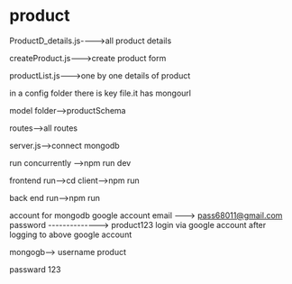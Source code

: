 # product

ProductD_details.js---->all product details 

createProduct.js--->create product form

productList.js--->one by one details of product

in a config folder there is key file.it has mongourl

model folder-->productSchema

routes-->all routes

server.js-->connect mongodb


run concurrently -->npm run dev

frontend run-->cd client-->npm run

back end run-->npm run


account for mongodb 
google account email --->       pass68011@gmail.com
password -------------->        product123
login via google account after logging to above google account


mongogb-->
username      product

passward      123
